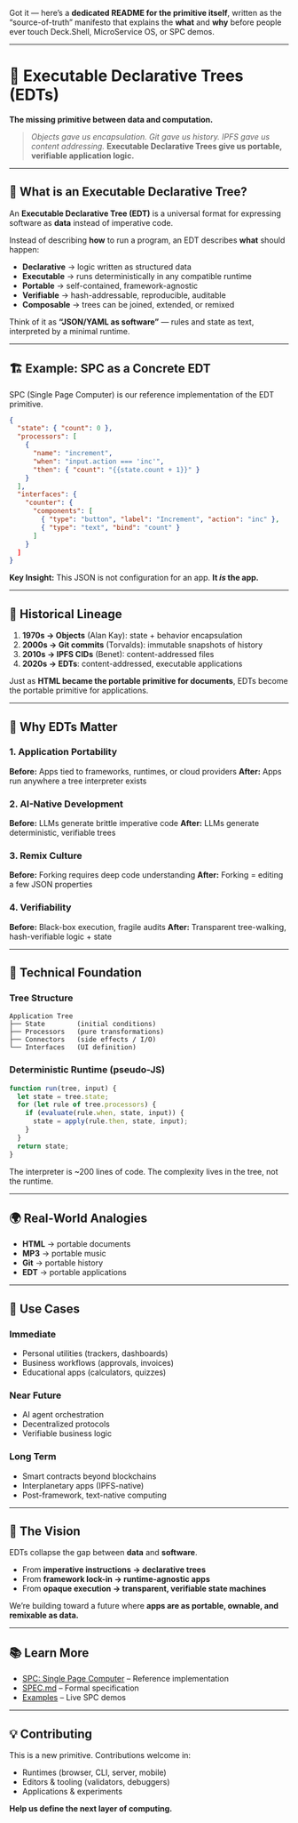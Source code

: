 Got it — here’s a **dedicated README for the primitive itself**, written as the “source-of-truth” manifesto that explains the **what** and **why** before people ever touch Deck.Shell, MicroService OS, or SPC demos.

---

# 🌲 Executable Declarative Trees (EDTs)

**The missing primitive between data and computation.**

> *Objects gave us encapsulation. Git gave us history. IPFS gave us content addressing.*
> **Executable Declarative Trees give us portable, verifiable application logic.**

---

## 🧩 What is an Executable Declarative Tree?

An **Executable Declarative Tree (EDT)** is a universal format for expressing software as **data** instead of imperative code.

Instead of describing **how** to run a program, an EDT describes **what** should happen:

* **Declarative** → logic written as structured data
* **Executable** → runs deterministically in any compatible runtime
* **Portable** → self-contained, framework-agnostic
* **Verifiable** → hash-addressable, reproducible, auditable
* **Composable** → trees can be joined, extended, or remixed

Think of it as **“JSON/YAML as software”** — rules and state as text, interpreted by a minimal runtime.

---

## 🏗️ Example: SPC as a Concrete EDT

SPC (Single Page Computer) is our reference implementation of the EDT primitive.

```json
{
  "state": { "count": 0 },
  "processors": [
    {
      "name": "increment",
      "when": "input.action === 'inc'",
      "then": { "count": "{{state.count + 1}}" }
    }
  ],
  "interfaces": {
    "counter": {
      "components": [
        { "type": "button", "label": "Increment", "action": "inc" },
        { "type": "text", "bind": "count" }
      ]
    }
  ]
}
```

**Key Insight:**
This JSON is not configuration for an app.
**It *is* the app.**

---

## 📜 Historical Lineage

1. **1970s → Objects** (Alan Kay): state + behavior encapsulation
2. **2000s → Git commits** (Torvalds): immutable snapshots of history
3. **2010s → IPFS CIDs** (Benet): content-addressed files
4. **2020s → EDTs**: content-addressed, executable applications

Just as **HTML became the portable primitive for documents**, EDTs become the portable primitive for applications.

---

## 🎯 Why EDTs Matter

### 1. Application Portability

**Before:** Apps tied to frameworks, runtimes, or cloud providers
**After:** Apps run anywhere a tree interpreter exists

### 2. AI-Native Development

**Before:** LLMs generate brittle imperative code
**After:** LLMs generate deterministic, verifiable trees

### 3. Remix Culture

**Before:** Forking requires deep code understanding
**After:** Forking = editing a few JSON properties

### 4. Verifiability

**Before:** Black-box execution, fragile audits
**After:** Transparent tree-walking, hash-verifiable logic + state

---

## 🔬 Technical Foundation

### Tree Structure

```
Application Tree
├── State        (initial conditions)
├── Processors   (pure transformations)
├── Connectors   (side effects / I/O)
└── Interfaces   (UI definition)
```

### Deterministic Runtime (pseudo-JS)

```js
function run(tree, input) {
  let state = tree.state;
  for (let rule of tree.processors) {
    if (evaluate(rule.when, state, input)) {
      state = apply(rule.then, state, input);
    }
  }
  return state;
}
```

The interpreter is \~200 lines of code. The complexity lives in the tree, not the runtime.

---

## 🌍 Real-World Analogies

* **HTML** → portable documents
* **MP3** → portable music
* **Git** → portable history
* **EDT** → portable applications

---

## 🚀 Use Cases

### Immediate

* Personal utilities (trackers, dashboards)
* Business workflows (approvals, invoices)
* Educational apps (calculators, quizzes)

### Near Future

* AI agent orchestration
* Decentralized protocols
* Verifiable business logic

### Long Term

* Smart contracts beyond blockchains
* Interplanetary apps (IPFS-native)
* Post-framework, text-native computing

---

## 🔮 The Vision

EDTs collapse the gap between **data** and **software**.

* From **imperative instructions → declarative trees**
* From **framework lock-in → runtime-agnostic apps**
* From **opaque execution → transparent, verifiable state machines**

We’re building toward a future where **apps are as portable, ownable, and remixable as data.**

---

## 📚 Learn More

* [SPC: Single Page Computer](./deckshell/README.md) – Reference implementation
* [SPEC.md](./SPEC.md) – Formal specification
* [Examples](./deckshell/examples/) – Live SPC demos

---

## 💡 Contributing

This is a new primitive. Contributions welcome in:

* Runtimes (browser, CLI, server, mobile)
* Editors & tooling (validators, debuggers)
* Applications & experiments

**Help us define the next layer of computing.**




